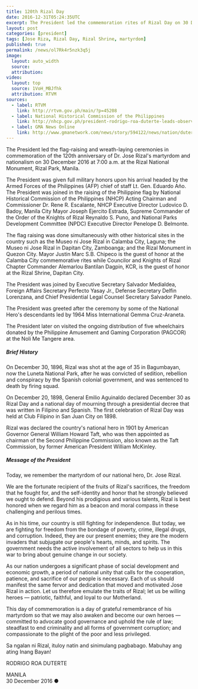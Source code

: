 ```yaml
---
title: 120th Rizal Day
date: 2016-12-31T05:24:35UTC
excerpt: The President led the commemoration rites of Rizal Day on 30 December 2016 at 7:00 a.m. at the Rizal National Monument, Rizal Park, Manila.
layout: post
categories: [president]
tags: [Jose Riza, Rizal Day, Rizal Shrine, martyrdom]
published: true
permalink: /news/ol7Rk4r5nzk3q5j
image:
  layout: auto_width
  source: 
  attribution: 
video:
  layout: top
  source: 1VoH_MBJfhk
  attribution: RTVM
sources:
  - label: RTVM
    link: http://rtvm.gov.ph/main/?p=45208
  - label: National Historical Commission of the Philippines
    link: http://nhcp.gov.ph/president-rodrigo-roa-duterte-leads-observance-120th-anniversary-martyrdom-dr-jose-rizal/
  - label: GMA News Online
    link: http://www.gmanetwork.com/news/story/594122/news/nation/duterte-leads-rizal-day-commemoration-rites
---
```


The President led the flag-raising and wreath-laying ceremonies in commemoration of the 120th anniversary of Dr. Jose Rizal's martyrdom and nationalism on 30 December 2016 at 7:00 a.m. at the Rizal National Monument, Rizal Park, Manila.

The President was given full military honors upon his arrival headed by the Armed Forces of the Philippines (AFP) chief of staff Lt. Gen. Eduardo Año.
The President was joined in the raising of the Philippine flag by National Historical Commission of the Philippines (NHCP) Acting Chairman and Commissioner Dr. Rene R. Escalante, NHCP Executive Director Ludovico D. Badoy, Manila City Mayor Joseph Ejercito Estrada, Supreme Commander of the Order of the Knights of Rizal Reynaldo S. Puno, and National Parks Development Committee (NPDC) Executive Director Penelope D. Belmonte.

The flag raising was done simultaneously with other historical sites in the country such as the Museo ni Jose Rizal in Calamba City, Laguna; the Museo ni Jose Rizal in Dapitan City, Zamboanga; and the Rizal Monument in Quezon City.
Mayor Justin Marc S.B. Chipeco is the guest of honor at the Calamba City commemorative rites while Councilor and Knights of Rizal Chapter Commander Alemarlou Bantilan Dagpin, KCR, is the guest of honor at the Rizal Shrine, Dapitan City.

The President was joined by Executive Secretary Salvador Medialdea, Foreign Affairs Secretary Perfecto Yasay Jr., Defense Secretary Delfin Lorenzana, and Chief Presidential Legal Counsel Secretary Salvador Panelo. 

The President was greeted after the ceremony by some of the National Hero's descendants led by 1964 Miss International Gemma Cruz-Araneta.

The President later on visited the ongoing distribution of five wheelchairs donated by the Philippine Amusement and Gaming Corporation (PAGCOR) at the Noli Me Tangere area.

##### Brief History

On December 30, 1896, Rizal was shot at the age of 35 in Bagumbayan, now the Luneta National Park, after he was convicted of sedition, rebellion and conspiracy by the Spanish colonial government, and was sentenced to death by firing squad.

On December 20, 1898, General Emilio Aguinaldo declared December 30 as Rizal Day and a national day of mourning through a presidential decree that was written in Filipino and Spanish. The first celebration of Rizal Day was held at Club Filipino in San Juan City on 1898.

Rizal was declared the country's national hero in 1901 by American Governor General William Howard Taft, who was then appointed as chairman of the Second Philippine Commission, also known as the Taft Commission, by former American President William McKinley.

##### Message of the President

Today, we remember the martyrdom of our national hero, Dr. Jose Rizal.

We are the fortunate recipient of the fruits of Rizal's sacrifices, the freedom that he fought for, and the self-identity and honor that he strongly believed we ought to defend. Beyond his prodigious and various talents, Rizal is best honored when we regard him as a beacon and moral compass in these challenging and perilous times.

As in his time, our country is still fighting for independence. But today, we are fighting for freedom from the bondage of poverty, crime, illegal drugs, and corruption. Indeed, they are our present enemies; they are the modern invaders that subjugate our people's hearts, minds, and spirits. The government needs the active involvement of all sectors to help us in this war to bring about genuine change in our society.

As our nation undergoes a significant phase of social development and economic growth, a period of national unity that calls for the cooperation, patience, and sacrifice of our people is necessary. Each of us should manifest the same fervor and dedication that moved and motivated Jose Rizal in action. Let us therefore emulate the traits of Rizal; let us be willing heroes — patriotic, faithful, and loyal to our Motherland.

This day of commemoration is a day of grateful remembrance of his martyrdom so that we may also awaken and become our own heroes — committed to advocate good governance and uphold the rule of law; steadfast to end criminality and all forms of government corruption; and compassionate to the plight of the poor and less privileged.

Sa ngalan ni Rizal, ituloy natin and sinimulang pagbabago. Mabuhay ang ating Inang Bayan!

RODRIGO ROA DUTERTE

MANILA<br>
30 December 2016
&#x25cf;
